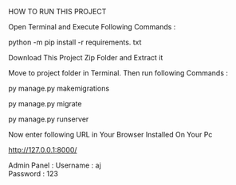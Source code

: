 HOW TO RUN THIS PROJECT

Open Terminal and Execute Following Commands :

python -m pip install -r requirements. txt

Download This Project Zip Folder and Extract it

Move to project folder in Terminal. Then run following Commands :

py manage.py makemigrations

py manage.py migrate

py manage.py runserver

Now enter following URL in Your Browser Installed On Your Pc

http://127.0.0.1:8000/


Admin Panel :
Username : aj   
Password : 123
